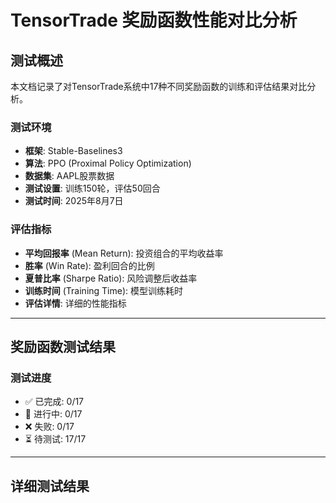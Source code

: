 # TensorTrade 奖励函数性能对比分析

## 测试概述
本文档记录了对TensorTrade系统中17种不同奖励函数的训练和评估结果对比分析。

### 测试环境
- **框架**: Stable-Baselines3
- **算法**: PPO (Proximal Policy Optimization)
- **数据集**: AAPL股票数据
- **测试设置**: 训练150轮，评估50回合
- **测试时间**: 2025年8月7日

### 评估指标
- **平均回报率** (Mean Return): 投资组合的平均收益率
- **胜率** (Win Rate): 盈利回合的比例
- **夏普比率** (Sharpe Ratio): 风险调整后收益率
- **训练时间** (Training Time): 模型训练耗时
- **评估详情**: 详细的性能指标

---

## 奖励函数测试结果

### 测试进度
- ✅ 已完成: 0/17
- 🔄 进行中: 0/17  
- ❌ 失败: 0/17
- ⏳ 待测试: 17/17

---

## 详细测试结果
